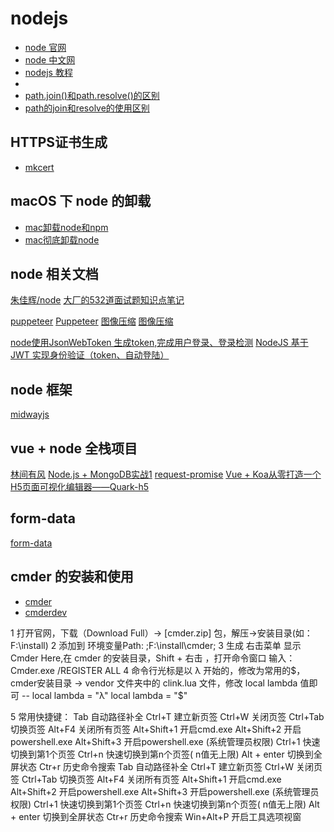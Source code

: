 # nodejs

- [node 官网](https://nodejs.org)
- [node 中文网](http://nodejs.cn)
- [nodejs 教程](https://www.yht7.com/nodejs/nodejs-tutorial.html)
- [](https://blog.csdn.net/CYDiana/article/details/125203019)
- [path.join()和path.resolve()的区别](https://www.cnblogs.com/web-record/p/9907680.html)
- [path的join和resolve的使用区别](https://www.cnblogs.com/moqiutao/p/8523955.html)

## HTTPS证书生成

- [mkcert](https://github.com/FiloSottile/mkcert)

## macOS 下 node 的卸载

- [mac卸载node和npm](https://www.jianshu.com/p/88cd55296983)
- [mac彻底卸载node](https://blog.csdn.net/huangpb123/article/details/120248002)

## node 相关文档

[朱佳辉/node](https://www.yuque.com/zhujiahui-ap7pi/rqxt9i)
[大厂的532道面试题知识点笔记](https://www.ucloud.cn/yun/116984.html)

[puppeteer](https://github.com/puppeteer/puppeteer)
[Puppeteer](https://www.jianshu.com/p/679f07ba474b)
[图像压缩](http://www.fly63.com/article/detial/6811)
[图像压缩](https://github.com/imagemin/imagemin)

[node使用JsonWebToken 生成token,完成用户登录、登录检测](https://blog.csdn.net/qq_37398213/article/details/81606824)
[NodeJS 基于 JWT 实现身份验证（token、自动登陆）](https://www.cnblogs.com/hl1223/p/13024954.html)

## node 框架

[midwayjs](https://www.midwayjs.org/doc/)

## vue + node 全栈项目

[林间有风](https://gitee.com/talelin)
[Node.js + MongoDB实战1](https://github.com/welkinwong/nodercms)
[request-promise](https://github.com/request/request-promise)
[Vue + Koa从零打造一个H5页面可视化编辑器——Quark-h5](https://segmentfault.com/a/1190000020977374)

## form-data

[form-data](https://www.npmjs.com/package/form-data)

## cmder 的安装和使用

- [cmder](https://cmder.net/)
- [cmderdev](https://github.com/cmderdev/cmder)

1 打开官网，下载（Download Full）-> [cmder.zip] 包，解压->安装目录(如：F:\install\)
2 添加到 环境变量Path: ;F:\install\cmder;
3 生成 右击菜单 显示 Cmder Here,在 cmder 的安装目录，Shift + 右击 ，打开命令窗口
  输入：Cmder.exe /REGISTER ALL
4 命令行光标是以 λ 开始的，修改为常用的$，cmder安装目录 -> vendor 文件夹中的 clink.lua 文件，修改 local lambda 值即可
  -- local lambda = "λ"
  local lambda = "$"
  
5 常用快捷键：
  Tab       自动路径补全
  Ctrl+T    建立新页签
  Ctrl+W    关闭页签
  Ctrl+Tab  切换页签
  Alt+F4    关闭所有页签
  Alt+Shift+1 开启cmd.exe
  Alt+Shift+2 开启powershell.exe
  Alt+Shift+3 开启powershell.exe (系统管理员权限)
  Ctrl+1      快速切换到第1个页签
  Ctrl+n      快速切换到第n个页签( n值无上限)
  Alt + enter 切换到全屏状态
  Ctr+r       历史命令搜索
  Tab         自动路径补全
  Ctrl+T      建立新页签
  Ctrl+W      关闭页签
  Ctrl+Tab    切换页签
  Alt+F4      关闭所有页签
  Alt+Shift+1 开启cmd.exe
  Alt+Shift+2 开启powershell.exe
  Alt+Shift+3 开启powershell.exe (系统管理员权限)
  Ctrl+1      快速切换到第1个页签
  Ctrl+n      快速切换到第n个页签( n值无上限)
  Alt + enter 切换到全屏状态
  Ctr+r       历史命令搜索
  Win+Alt+P   开启工具选项视窗
